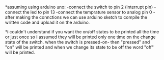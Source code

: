 *assuming using arduino uno:
-connect the switch to pin 2 (interrupt pin)
-connect the led to pin 13
-connect the temprature sensor to analog pin 0
-after making the connctions we can use arduino sketch to compile the written code and upload it on the arduino.


*i couldn't understand if you want the on/off states to be printed all the time or just once so i assumed they will be printed only one time on the change state of the switch.
when the switch is pressed-on- then "pressed" and "on" will be printed and when we change its state to be off the word "off" will be printed.
